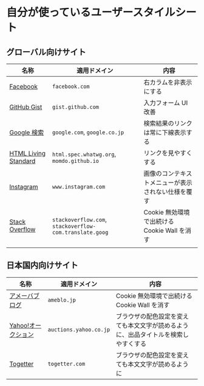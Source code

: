 # 自分が使っているユーザースタイルシート

## グローバル向けサイト

| 名称 | 適用ドメイン | 内容 |
|-|-|-|
| [Facebook](style/facebook_com.css) | `facebook.com` | 右カラムを非表示にする |
| [GitHub Gist](style/gist_github_com.css) | `gist.github.com` | 入力フォーム UI 改善 |
| [Google 検索](style/google_co_jp.css) | `google.com`, `google.co.jp` | 検索結果のリンクは常に下線表示する |
| [HTML Living Standard](style/html_spec_whatwg_org.css) | `html.spec.whatwg.org`, `momdo.github.io` | リンクを見やすくする |
| [Instagram](style/instagram_com.css) | `www.instagram.com` | 画像のコンテキストメニューが表示されない仕様を覆す |
| [Stack Overflow](style/stackoverflow_com.css) | `stackoverflow.com`, `stackoverflow-com.translate.goog` | Cookie 無効環境で出続ける Cookie Wall を消す |
| | | |

## 日本国内向けサイト

| 名称 | 適用ドメイン | 内容 |
|-|-|-|
| [アメーバブログ](style/ameblo_jp.css) | `ameblo.jp` | Cookie 無効環境で出続ける Cookie Wall を消す |
| [Yahoo!オークション](style/auctions_yahoo_co_jp.css) | `auctions.yahoo.co.jp` | ブラウザの配色設定を変えても本文文字が読めるように、出品タイトルを検索しやすくする |
| [Togetter](style/togetter_com.css) | `togetter.com` | ブラウザの配色設定を変えても本文文字が読めるように |
